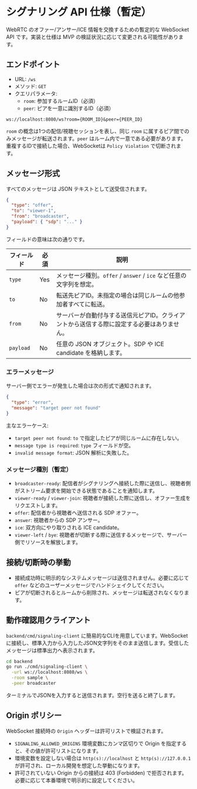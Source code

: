 # シグナリング API 仕様（暫定）

WebRTC のオファー/アンサー/ICE 情報を交換するための暫定的な WebSocket API です。実装と仕様は MVP の検証状況に応じて変更される可能性があります。

## エンドポイント
- URL: `/ws`
- メソッド: `GET`
- クエリパラメータ:
  - `room`: 参加するルームID（必須）
  - `peer`: ピアを一意に識別するID（必須）

```text
ws://localhost:8080/ws?room={ROOM_ID}&peer={PEER_ID}
```

`room` の概念は1つの配信/視聴セッションを表し、同じ `room` に属するピア間でのみメッセージが転送されます。`peer` はルーム内で一意である必要があります。重複するIDで接続した場合、WebSocketは `Policy Violation` で切断されます。

## メッセージ形式
すべてのメッセージは JSON テキストとして送受信されます。

```json
{
  "type": "offer",
  "to": "viewer-1",
  "from": "broadcaster",
  "payload": { "sdp": "..." }
}
```

フィールドの意味は次の通りです。

| フィールド | 必須 | 説明 |
|------------|------|------|
| `type`     | Yes  | メッセージ種別。`offer` / `answer` / `ice` など任意の文字列を想定。 |
| `to`       | No   | 転送先ピアID。未指定の場合は同じルームの他参加者すべてに転送。 |
| `from`     | No   | サーバーが自動付与する送信元ピアID。クライアントから送信する際に設定する必要はありません。 |
| `payload`  | No   | 任意の JSON オブジェクト。SDP や ICE candidate を格納します。 |

### エラーメッセージ
サーバー側でエラーが発生した場合は次の形式で通知されます。

```json
{
  "type": "error",
  "message": "target peer not found"
}
```

主なエラーケース:
- `target peer not found`: `to` で指定したピアが同じルームに存在しない。
- `message type is required`: `type` フィールドが空。
- `invalid message format`: JSON 解析に失敗した。

### メッセージ種別（暫定）

- `broadcaster-ready`: 配信者がシグナリングへ接続した際に送信し、視聴者側がストリーム要求を開始できる状態であることを通知します。
- `viewer-ready` / `viewer-join`: 視聴者が接続した際に送信し、オファー生成をリクエストします。
- `offer`: 配信者から視聴者へ送信される SDP オファー。
- `answer`: 視聴者からの SDP アンサー。
- `ice`: 双方向にやり取りされる ICE candidate。
- `viewer-left` / `bye`: 視聴者が切断する際に送信するメッセージで、サーバー側でリソースを解放します。

## 接続/切断時の挙動
- 接続成功時に明示的なシステムメッセージは送信されません。必要に応じて `offer` などのユーザーメッセージでハンドシェイクしてください。
- ピアが切断されるとルームから削除され、メッセージは転送されなくなります。

## 動作確認用クライアント
`backend/cmd/signaling-client` に簡易的なCLIを用意しています。WebSocketに接続し、標準入力から入力したJSON文字列をそのまま送信します。受信したメッセージは標準出力へ表示されます。

```bash
cd backend
go run ./cmd/signaling-client \
  -url ws://localhost:8080/ws \
  -room sample \
  -peer broadcaster
```

ターミナルでJSONを入力すると送信されます。空行を送ると終了します。

## Origin ポリシー
WebSocket 接続時の `Origin` ヘッダーは許可リストで検証されます。

- `SIGNALING_ALLOWED_ORIGINS` 環境変数にカンマ区切りで Origin を指定すると、その値が許可リストになります。
- 環境変数を設定しない場合は `http(s)://localhost` と `http(s)://127.0.0.1` が許可され、ローカル開発を想定した挙動になります。
- 許可されていない Origin からの接続は 403 (Forbidden) で拒否されます。必要に応じて本番環境で明示的に設定してください。
